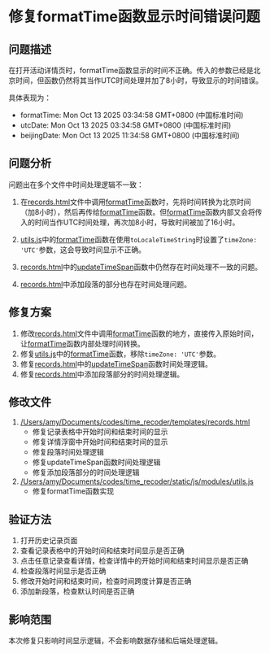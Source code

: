# 修复formatTime函数显示时间错误问题

## 问题描述
在打开活动详情页时，formatTime函数显示的时间不正确。传入的参数已经是北京时间，但函数仍然将其当作UTC时间处理并加了8小时，导致显示的时间错误。

具体表现为：
- formatTime: Mon Oct 13 2025 03:34:58 GMT+0800 (中国标准时间)
- utcDate: Mon Oct 13 2025 03:34:58 GMT+0800 (中国标准时间)
- beijingDate: Mon Oct 13 2025 11:34:58 GMT+0800 (中国标准时间)

## 问题分析
问题出在多个文件中时间处理逻辑不一致：

1. 在[records.html](file:///Users/amy/Documents/codes/time_recoder/templates/records.html)文件中调用[formatTime](file:///Users/amy/Documents/codes/time_recoder/static/js/modules/utils.js#L76-L113)函数时，先将时间转换为北京时间（加8小时），然后再传给[formatTime](file:///Users/amy/Documents/codes/time_recoder/static/js/modules/utils.js#L76-L113)函数。但[formatTime](file:///Users/amy/Documents/codes/time_recoder/static/js/modules/utils.js#L76-L113)函数内部又会将传入的时间当作UTC时间处理，再次加8小时，导致时间被加了16小时。

2. [utils.js](file:///Users/amy/Documents/codes/time_recoder/static/js/modules/utils.js)中的[formatTime](file:///Users/amy/Documents/codes/time_recoder/static/js/modules/utils.js#L76-L113)函数在使用`toLocaleTimeString`时设置了`timeZone: 'UTC'`参数，这会导致时间显示不正确。

3. [records.html](file:///Users/amy/Documents/codes/time_recoder/templates/records.html)中的[updateTimeSpan](file:///Users/amy/Documents/codes/time_recoder/templates/records.html#L390-L404)函数中仍然存在时间处理不一致的问题。

4. [records.html](file:///Users/amy/Documents/codes/time_recoder/templates/records.html)中添加段落的部分也存在时间处理问题。

## 修复方案
1. 修改[records.html](file:///Users/amy/Documents/codes/time_recoder/templates/records.html)文件中调用[formatTime](file:///Users/amy/Documents/codes/time_recoder/static/js/modules/utils.js#L76-L113)函数的地方，直接传入原始时间，让[formatTime](file:///Users/amy/Documents/codes/time_recoder/static/js/modules/utils.js#L76-L113)函数内部处理时间转换。
2. 修复[utils.js](file:///Users/amy/Documents/codes/time_recoder/static/js/modules/utils.js)中的[formatTime](file:///Users/amy/Documents/codes/time_recoder/static/js/modules/utils.js#L76-L113)函数，移除`timeZone: 'UTC'`参数。
3. 修复[records.html](file:///Users/amy/Documents/codes/time_recoder/templates/records.html)中的[updateTimeSpan](file:///Users/amy/Documents/codes/time_recoder/templates/records.html#L390-L404)函数时间处理逻辑。
4. 修复[records.html](file:///Users/amy/Documents/codes/time_recoder/templates/records.html)中添加段落部分的时间处理逻辑。

## 修改文件
1. [/Users/amy/Documents/codes/time_recoder/templates/records.html](file:///Users/amy/Documents/codes/time_recoder/templates/records.html)
   - 修复记录表格中开始时间和结束时间的显示
   - 修复详情浮窗中开始时间和结束时间的显示
   - 修复段落时间处理逻辑
   - 修复updateTimeSpan函数时间处理逻辑
   - 修复添加段落部分的时间处理逻辑
2. [/Users/amy/Documents/codes/time_recoder/static/js/modules/utils.js](file:///Users/amy/Documents/codes/time_recoder/static/js/modules/utils.js)
   - 修复formatTime函数实现

## 验证方法
1. 打开历史记录页面
2. 查看记录表格中的开始时间和结束时间显示是否正确
3. 点击任意记录查看详情，检查详情中的开始时间和结束时间显示是否正确
4. 检查段落时间显示是否正确
5. 修改开始时间和结束时间，检查时间跨度计算是否正确
6. 添加新段落，检查默认时间是否正确

## 影响范围
本次修复只影响时间显示逻辑，不会影响数据存储和后端处理逻辑。